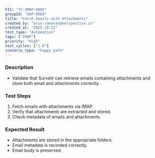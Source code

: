 ```yaml
---
FII: "TC-IMAP-0005"
groupId: "GRP-0004"
title: "Fetch Emails with Attachments"
created_by: "arun-ramanan@netspective.in"
created_at: "2025-10-22"
test_type: "Automation"
tags: ["IMAP"]
priority: "High"
test_cycles: ["1.0"]
scenario_type: "happy path"
---
```


### Description
- Validate that Surveilr can retrieve emails containing attachments and store both email and attachments correctly.

### Test Steps
1. Fetch emails with attachments via IMAP.  
2. Verify that attachments are extracted and stored.  
3. Check metadata of emails and attachments.

### Expected Result
- Attachments are stored in the appropriate folders.  
- Email metadata is recorded correctly.  
- Email body is preserved.
